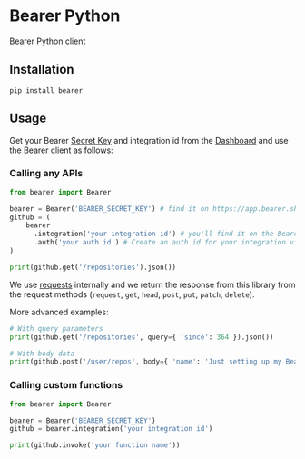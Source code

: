 # Bearer Python

Bearer Python client

## Installation

```
pip install bearer
```

## Usage

Get your Bearer [Secret Key](https://app.bearer.sh/keys) and integration id from
the [Dashboard](https://app.bearer.sh) and use the Bearer client as follows:

### Calling any APIs

```python
from bearer import Bearer

bearer = Bearer('BEARER_SECRET_KEY') # find it on https://app.bearer.sh/keys
github = (
    bearer
      .integration('your integration id') # you'll find it on the Bearer dashboard https://app.bearer.sh
      .auth('your auth id') # Create an auth id for your integration via the dashboard
)

print(github.get('/repositories').json())
```

We use [requests](https://2.python-requests.org/en/master/) internally and we
return the response from this library from the request methods (`request`,
`get`, `head`, `post`, `put`, `patch`, `delete`).

More advanced examples:

```python
# With query parameters
print(github.get('/repositories', query={ 'since': 364 }).json())

# With body data
print(github.post('/user/repos', body={ 'name': 'Just setting up my Bearer.sh' }).json())
```

### Calling custom functions

```python
from bearer import Bearer

bearer = Bearer('BEARER_SECRET_KEY')
github = bearer.integration('your integration id')

print(github.invoke('your function name'))
```
